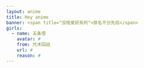```yaml
---
layout: anime
title: Hey anime
banner: <span title="没啥爱好系列">排名不分先后</span>
girls:
  - name: 五条悟
    avatar: #
    from: 咒术回战
    url: #
    reason: #
---
```

